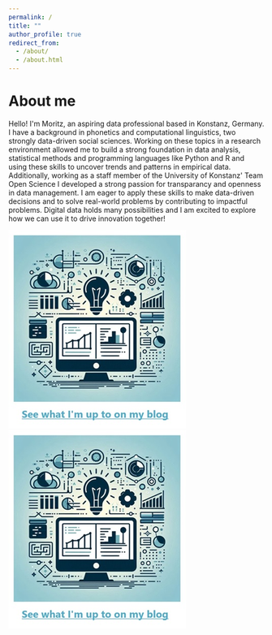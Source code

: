 ```yaml
---
permalink: /
title: ""
author_profile: true
redirect_from: 
  - /about/
  - /about.html
---
```


# About me
Hello! I'm Moritz, an aspiring data professional based in Konstanz, Germany. I have a background in phonetics and computational linguistics, two strongly data-driven social sciences. Working on these topics in a research environment allowed me to build a strong foundation in data analysis, statistical methods and programming languages like Python and R and using these skills to uncover trends and patterns in empirical data. Additionally, working as a staff member of the University of Konstanz' Team Open Science I developed a strong passion for transparancy and openness in data management. I am eager to apply these skills to make data-driven decisions and to solve real-world problems by contributing to impactful problems. Digital data holds many possibilities and I am excited to explore how we can use it to drive innovation together!

[![Blog](/images/blog_caption.jpg)](https://moejakob.github.io/blog/)      [![Blog](/images/blog_caption.jpg)](https://moejakob.github.io/blog/)
